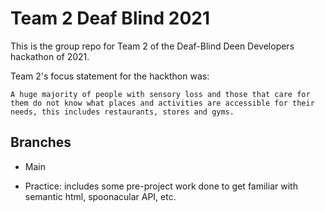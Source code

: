 # Team 2 Deaf Blind 2021

This is the group repo for Team 2 of the Deaf-Blind Deen Developers hackathon of 2021.

Team 2's focus statement for the hackthon was:

`A huge majority of people with sensory loss and those that care for them do not know what places and activities are accessible for their needs, this includes restaurants, stores and gyms.`

## Branches

- Main

- Practice: includes some pre-project work done to get familiar with semantic html, spoonacular API, etc.
